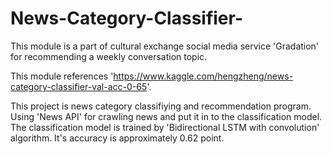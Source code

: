 # News-Category-Classifier-
This module is a part of cultural exchange social media service 'Gradation' for recommending a weekly conversation topic.

This module references 'https://www.kaggle.com/hengzheng/news-category-classifier-val-acc-0-65'.

This project is news category classifiying and recommendation program.
Using 'News API' for crawling news and put it in to the classification model.
The classification model is trained by 'Bidirectional LSTM with convolution' algorithm.
It's accuracy is approximately 0.62 point.
